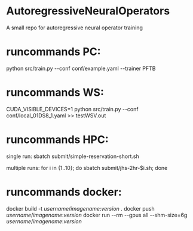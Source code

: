 # AutoregressiveNeuralOperators
A small repo for autoregressive neural operator training

# runcommands PC:
python src/train.py --conf conf/example.yaml --trainer PFTB

# runcommands WS:
CUDA_VISIBLE_DEVICES=1 python src/train.py --conf conf/local_01DS8_1.yaml >> testWSV.out

# runcommands HPC:
single run:
sbatch submit/simple-reservation-short.sh

multiple runs:
for i in {1..10}; do sbatch submit/jhs-2hr-$i.sh; done

# runcommands docker:
docker build -t _username_/_imagename_:_version_ .
docker push _username_/_imagename_:_version_
docker run --rm --gpus all --shm-size=6g _username_/_imagename_:_version_